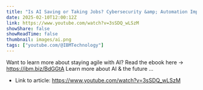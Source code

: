 ```yaml
---
title: "Is AI Saving or Taking Jobs? Cybersecurity &amp; Automation Impact"
date: 2025-02-10T12:00:12Z
link: https://www.youtube.com/watch?v=3sSDQ_wLSzM
showShare: false
showReadTime: false
thumbnail: images/ai.png
tags: ["youtube.com/@IBMTechnology"]
---
```

Want to learn more about staying agile with AI? Read the ebook here → https://ibm.biz/BdGGtA Learn more about AI & the future ...

- Link to article: https://www.youtube.com/watch?v=3sSDQ_wLSzM